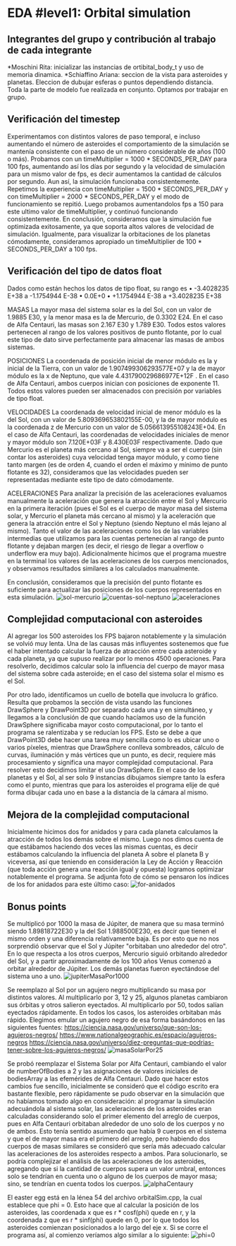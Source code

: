 # EDA #level1: Orbital simulation

## Integrantes del grupo y contribución al trabajo de cada integrante

*Moschini Rita: inicializar las instancias de ortibital_body_t y uso de memoria dinamica.
*Schiaffino Ariana: seccion de la vista para asteroides y planetas. Eleccion de dubujar esferas o
puntos dependiendo distancia.
Toda la parte de modelo fue realizada en conjunto. Optamos por trabajar en grupo.


## Verificación del timestep

Experimentamos con distintos valores de paso temporal, e incluso aumentando el número de asteroides
el comportamiento de la simulación se mantenía consistente con el paso de un número considerable de
años (100 o más). Probamos con un timeMultiplier = 1000 * SECONDS_PER_DAY para 100 fps, aumentando
así los días por segundo y la velocidad de simulación para un mismo valor de fps, es decir 
aumentamos la cantidad de cálculos por segundo. Aun así, la simulación funcionaba consistentemente. 
Repetimos la experiencia con timeMultiplier = 1500 * SECONDS_PER_DAY y con
timeMultiplier = 2000 * SECONDS_PER_DAY  y el modo de funcionamiento se repitió. Luego probamos 
aumentandolos fps a 150 para este ultimo valor de timeMultiplier, y continuó funcionando 
consistentemente.
En conclusión, consideramos que la simulación fue optimizada exitosamente, ya que soporta altos 
valores de velocidad de simulación. Igualmente, para visualizar la orbitaciones de los planetas
cómodamente, consideramos apropiado un timeMultiplier de 100 * SECONDS_PER_DAY a 100 fps.



## Verificación del tipo de datos float

Dados como están hechos los datos de tipo float, su rango es
•	-3.4028235 E+38 a -1.1754944 E-38
•	0.0E+0
•	+1.1754944 E-38 a +3.4028235 E+38

MASAS
La mayor masa del sistema solar es la del Sol, con un valor de 1.9885 E30, y la menor masa es la de
Mercurio, de 0.3302 E24. En el caso de Alfa Centauri, las masas son 2.167 E30 y 1.789 E30. Todos 
estos valores pertenecen al rango de los valores positivos de punto flotante, por lo cual este tipo
de dato sirve perfectamente para almacenar las masas de ambos sistemas.

POSICIONES
La coordenada de posición inicial de menor módulo es la y inicial de la Tierra, con un valor de 
1.907499306293577E+07 y la de mayor módulo es la x de Neptuno, que vale 4.431790029686977E+12F .
En el caso de Alfa Centauri, ambos cuerpos inician con posiciones de exponente 11. Todos estos 
valores pueden ser almacenados con precisión por variables de tipo float.

VELOCIDADES
La coordenada de velocidad inicial de menor módulo es la del Sol, con un valor de 
5.809369653802155E-00, y la de mayor módulo es la coordenada z de Mercurio con un valor de
5.056613955108243E+04. En el caso de Alfa Centauri, las coordenadas de velocidades iniciales de
menor y mayor módulo son 7.120E+03F y 8.430E03F respectivamente. Dado que Mercurio es el planeta
más cercano al Sol, siempre va a ser el cuerpo (sin contar los asteroides) cuya velocidad tenga
mayor módulo, y como tiene tanto margen (es de orden 4, cuando el orden el máximo y mínimo de punto
flotante es 32), consideramos que las velocidades pueden ser representadas mediante este tipo de
dato cómodamente.

ACELERACIONES
Para analizar la precisión de las aceleraciones evaluamos manualmente la aceleración que genera la
atracción entre el Sol y Mercurio en la primera iteración (pues el Sol es el cuerpo de mayor masa
del sistema solar, y Mercurio el planeta más cercano al mismo) y la aceleración que genera la 
atracción entre el Sol y Neptuno (siendo Neptuno el más lejano al mismo). Tanto el valor de las 
aceleraciones como los de las variables intermedias que utilizamos para las cuentas pertenecían al 
rango de punto flotante y dejaban margen (es decir, el riesgo de llegar a overflow o underflow era
muy bajo). Adicionalmente hicimos que el programa muestre en la terminal los valores de las 
aceleraciones de los cuerpos mencionados, y observamos resultados similares a los calculados manualmente.

En conclusión, consideramos que la precisión del punto flotante es suficiente para actualizar las
posiciones de los cuerpos representados en esta simulación.
![sol-mercurio](https://github.com/user-attachments/assets/a36dd832-aeeb-4c87-bb31-1ff1fd15cba3)
![cuentas-sol-neptuno](https://github.com/user-attachments/assets/124a0ab9-ff6c-474f-96a0-9fadbc17c485)
![aceleraciones](https://github.com/user-attachments/assets/a0c9a90c-74c3-4415-aaed-ded2bd35dd49)


## Complejidad computacional con asteroides
Al agregar los 500 asteroides los FPS bajaron notablemente y la simulación se volvió muy lenta. Una
de las causas más influyentes sostenemos que fue el haber intentado calcular la fuerza de atracción 
entre cada asteroide y cada planeta, ya que supuso realizar por lo menos 4500 operaciones. Para 
resolverlo, decidimos calcular solo la influencia del cuerpo de mayor masa del sistema sobre cada 
asteroide; en el caso del sistema solar el mismo es el Sol.

Por otro lado, identificamos un cuello de botella que involucra lo gráfico. Resulta que  probamos 
la sección de vista usando las funciones DrawSphere y DrawPoint3D por separado cada una y en 
simultáneo, y llegamos a la conclusión de que cuando hacíamos uso de la función DrawSphere 
significaba mayor costo computacional, por lo tanto el programa se ralentizaba y se reducían los FPS.
Esto se debe a que DrawPoint3D debe hacer una tarea muy sencilla como lo es ubicar uno o varios
píxeles, mientras que DrawSphere conlleva sombreados, cálculo de curvas, iluminación y más vértices 
que un punto, es decir, requiere más procesamiento y significa una mayor complejidad computacional.
Para resolver esto decidimos limitar el uso DrawSphere. En el caso de los planetas y el Sol, al ser
solo 9 instancias dibujamos siempre tanto la esfera como el punto, mientras que para los asteroides
el programa elije de qué forma dibujar cada uno en base a la distancia de la cámara al mismo.



## Mejora de la complejidad computacional
Inicialmente hicimos dos for anidados y para cada planeta calculamos la atracción de todos los demás
sobre el mismo. Luego nos dimos cuenta de que estábamos haciendo dos veces las mismas cuentas, es 
decir estábamos calculando la influencia del planeta A sobre el planeta B y viceversa, así que 
teniendo en consideración la Ley de Acción y Reacción (que toda acción genera una reacción igual 
y opuesta) logramos optimizar notablemente el programa. Se adjunta foto de cómo se pensaron los 
índices de los for anidados para este último caso:
![for-anidados](https://github.com/user-attachments/assets/2b0a1eb3-f6eb-4779-994d-f9f474266e67)


## Bonus points
Se multiplicó por 1000 la masa de Júpiter, de manera que su masa terminó siendo 1.89818722E30
y la del Sol 1.988500E230, es decir que tienen el mismo orden y una diferencia relativamente baja.
Es por esto que no nos sorprendió observar que el Sol y Júpiter "orbitaban uno alrededor del otro". 
En lo que respecta a los otros cuerpos, Mercurio siguió orbitando alrededor del Sol, y a partir 
aproximadamente de los 100 años Venus comenzó a orbitar alrededor de Júpiter. Los demás planetas
fueron eyectándose del sistema uno a uno.
![jupiterMasaPor1000](https://github.com/user-attachments/assets/57979b52-1ba4-447e-aa73-b948bd7ae1c2)

Se reemplazo al Sol por un agujero negro multiplicando su masa por distintos valores. Al
multiplicarlo por 3, 12 y 25, algunos planetas cambiaron sus órbitas y otros salieron eyectados. Al 
multiplicarlo por 50, todos salían eyectados rápidamente. En todos los casos, los asteroides
orbitaban más rápido.
Elegimos emular un agujero negro de esa forma basándonos en las siguientes fuentes:
https://ciencia.nasa.gov/universo/que-son-los-agujeros-negros/
https://www.nationalgeographic.es/espacio/agujeros-negros
https://ciencia.nasa.gov/universo/diez-preguntas-que-podrias-tener-sobre-los-agujeros-negros/
![masaSolarPor25](https://github.com/user-attachments/assets/77407763-8629-48a8-9d20-46475a4fe87b)

Se probó reemplazar el Sistema Solar por Alfa Centauri, cambiando el valor de numberOfBodies a 2
y las asignaciones de valores iniciales de bodiesArray a las efemérides de Alfa Centauri. Dado que 
hacer estos cambios fue sencillo, inicialmente se consideró que el código escrito era bastante
flexible, pero rápidamente se pudo observar en la simulación que no habíamos tomado algo en
consideración: al programar la simulación adecuándola al sistema solar, las aceleraciones de los 
asteroides eran calculadas considerando solo el primer elemento del arreglo de cuerpos, pues en 
Alfa Centauri orbitaban alrededor de uno solo de los cuerpos y no de ambos. Esto tenía sentido 
asumiendo que había 9 cuerpos en el sistema y que el de mayor masa era el primero del arreglo,
pero habiendo dos cuerpos de masas similares se consideró que sería más adecuado calcular las 
aceleraciones de los asteroides respecto a ambos. Para solucionarlo, se podría complejizar el 
análisis de las aceleraciones de los asteroides, agregando que si la cantidad de cuerpos supera un 
valor umbral, entonces solo se tendrían en cuenta uno o alguno de los cuerpos de mayor masa; sino, 
se tendrían en cuenta todos los cuerpos.
![alphaCentaury](https://github.com/user-attachments/assets/0bc5bc47-6a98-4f67-8237-5493dc27b20b)


El easter egg está en la lénea 54 del archivo orbitalSim.cpp, la cual establece que phi = 0. Esto
hace que al calcular la posición de los asteroides, las coordenada x que es r * cosf(phi) quede en 
r, y la coordenada z que es r * sinf(phi) quede en 0, por lo que todos los asteroides comienzan
posicionados a lo largo del eje x. Si se corre el programa así, al comienzo veríamos algo similar a
lo siguiente:
![phi=0](https://github.com/user-attachments/assets/97a79782-65b4-4209-906b-139f39035162)
